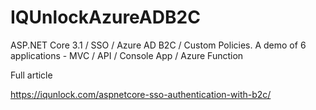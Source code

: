 # IQUnlockAzureADB2C
ASP.NET Core 3.1 / SSO / Azure AD B2C / Custom Policies. A demo of 6 applications - MVC / API / Console App / Azure Function

Full article

https://iqunlock.com/aspnetcore-sso-authentication-with-b2c/
